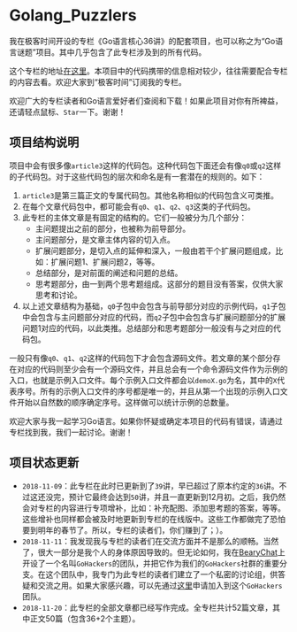 # Golang_Puzzlers

我在极客时间开设的专栏《Go语言核心36讲》的配套项目，也可以称之为“Go语言谜题”项目。其中几乎包含了此专栏涉及到的所有代码。

这个专栏的地址[在这里](https://time.geekbang.org/column/intro/112?code=ti58hl0Fap2y5S-OE0G-O-2CiCtjLT94OxcNaBDzI6k%3D)。本项目中的代码携带的信息相对较少，往往需要配合专栏的内容去看。欢迎大家到“极客时间”订阅我的专栏。

欢迎广大的专栏读者和Go语言爱好者们查阅和下载！如果此项目对你有所裨益，还请轻点鼠标、`Star`一下。谢谢！

## 项目结构说明

项目中会有很多像`article3`这样的代码包。这种代码包下面还会有像`q0`或`q2`这样的子代码包。对于这些代码包的层次和命名是有一套潜在的规则的。如下：

1. `article3`是第三篇正文的专属代码包。其他名称相似的代码包含义可类推。
2. 在每个文章代码包中，都可能会有`q0`、`q1`、`q2`、`q3`这类的子代码包。
3. 此专栏的主体文章是有固定的结构的。它们一般被分为几个部分：
	- 主问题提出之前的部分，也被称为前导部分。
	- 主问题部分，是文章主体内容的切入点。
	- 扩展问题部分，是切入点的延伸和深入，一般由若干个扩展问题组成，比如：扩展问题1、扩展问题2，等等。
	- 总结部分，是对前面的阐述和问题的总结。
	- 思考题部分，由一到两个思考题组成。这部分的题目没有答案，仅供大家思考和讨论。
4. 以上述文章结构为基础，`q0`子包中会包含与前导部分对应的示例代码，`q1`子包中会包含与主问题部分对应的代码，而`q2`子包中会包含与扩展问题部分的扩展问题1对应的代码，以此类推。总结部分和思考题部分一般没有与之对应的代码包。

一般只有像`q0`、`q1`、`q2`这样的代码包下才会包含源码文件。若文章的某个部分存在对应的代码则至少会有一个源码文件，并且总会有一个命令源码文件作为示例的入口，也就是示例入口文件。每个示例入口文件都会以`demoX.go`为名，其中的`X`代表序号。所有的示例入口文件的序号都是唯一的，并且从第一个出现的示例入口文件开始以自然数的顺序确定序号。这样做可以统计示例的总数量。

欢迎大家与我一起学习Go语言。如果你怀疑或确定本项目的代码有错误，请通过专栏找到我，我们一起讨论。谢谢！

## 项目状态更新

- `2018-11-09`：此专栏在此时已更新到了`39`讲，早已超过了原本约定的`36`讲。不过这还没完，预计它最终会达到`50`讲，并且一直更新到12月初。之后，我仍然会对专栏的内容进行专项增补，比如：补充配图、添加思考题的答案，等等。这些增补也同样都会被及时地更新到专栏的在线版中。这些工作都做完了恐怕要到明年的春节了。所以，专栏的读者们，你们赚到了；）。
- `2018-11-11`：我发现我与专栏的读者们在交流方面并不是那么的顺畅。当然了，很大一部分是我个人的身体原因导致的。但无论如何，我在[BearyChat](https://bearychat.com)上开设了一个名叫`GoHackers`的团队，并把它作为我们的`GoHackers`社群的重要分支。在这个团队中，我专门为此专栏的读者们建立了一个私密的讨论组，供答疑和交流之用。如果大家感兴趣，可以先通过[这里](https://gohackers.bearychat.com/signup/2d533429591347db9810f3f106596270)申请加入到这个`GoHackers`团队。
- `2018-11-20`：此专栏的全部文章都已经写作完成。全专栏共计52篇文章，其中正文50篇（包含36+2个主题）。

